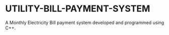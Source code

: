 # UTILITY-BILL-PAYMENT-SYSTEM

A Monthly Electricity Bill payment system developed and programmed using C++.

